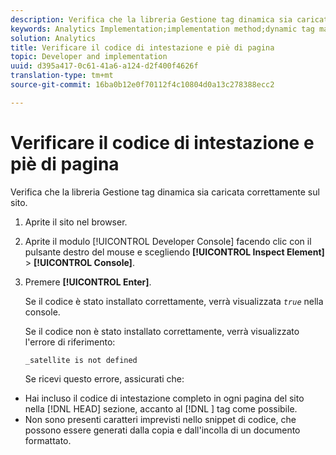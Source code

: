 ```yaml
---
description: Verifica che la libreria Gestione tag dinamica sia caricata correttamente sul sito.
keywords: Analytics Implementation;implementation method;dynamic tag management;dtm;code;page code;header code;footer code;embed code;verify code;verify header code;verify footer code;embed tab;embed
solution: Analytics
title: Verificare il codice di intestazione e piè di pagina
topic: Developer and implementation
uuid: d395a417-0c61-41a6-a124-d2f400f4626f
translation-type: tm+mt
source-git-commit: 16ba0b12e0f70112f4c10804d0a13c278388ecc2

---
```



# Verificare il codice di intestazione e piè di pagina

Verifica che la libreria Gestione tag dinamica sia caricata correttamente sul sito.

1. Aprite il sito nel browser.
1. Aprite il modulo [!UICONTROL Developer Console] facendo clic con il pulsante destro del mouse e scegliendo **[!UICONTROL Inspect Element]** &gt; **[!UICONTROL Console]**.
1. Premere **[!UICONTROL Enter]**.

   Se il codice è stato installato correttamente, verrà visualizzata *`true`* nella console.

   Se il codice non è stato installato correttamente, verrà visualizzato l'errore di riferimento:

   `_satellite is not defined`

   Se ricevi questo errore, assicurati che:

* Hai incluso il codice di intestazione completo in ogni pagina del sito nella [!DNL HEAD] sezione, accanto al [!DNL <head><meta http-equiv="Content-Type" content="text/html; charset=UTF-8">] tag come possibile.
* Non sono presenti caratteri imprevisti nello snippet di codice, che possono essere generati dalla copia e dall'incolla di un documento formattato.


